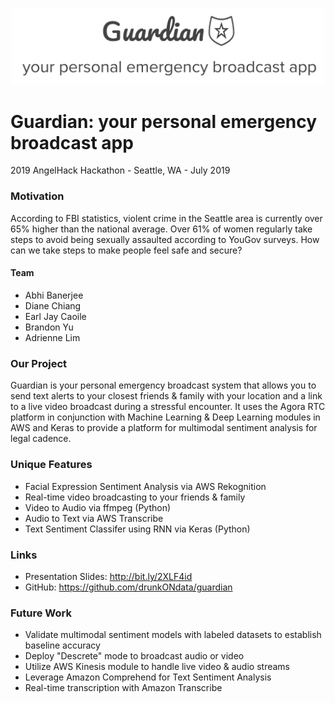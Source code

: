 

<p align="center">
<img src="guardian.png" width=500>
  
# Guardian: your personal emergency broadcast app
2019 AngelHack Hackathon - Seattle, WA - July 2019

### Motivation
According to FBI statistics, violent crime in the Seattle area is currently over 65% higher than the national average. Over 61% of women regularly take steps to avoid being sexually assaulted according to YouGov surveys. How can we take steps to make people feel safe and secure?

#### Team
* Abhi Banerjee
* Diane Chiang
* Earl Jay Caoile
* Brandon Yu
* Adrienne Lim

### Our Project
Guardian is your personal emergency broadcast system that allows you to send text alerts to your closest friends & family with your location and a link to a live video broadcast during a stressful encounter. It uses the Agora RTC platform in conjunction with Machine Learning & Deep Learning modules in AWS and Keras to provide a platform for multimodal sentiment analysis for legal cadence.

### Unique Features
* Facial Expression Sentiment Analysis via AWS Rekognition
* Real-time video broadcasting to your friends & family
* Video to Audio via ffmpeg (Python)
* Audio to Text via AWS Transcribe
* Text Sentiment Classifer using RNN via Keras (Python)

### Links
- Presentation Slides: http://bit.ly/2XLF4id
- GitHub: https://github.com/drunkONdata/guardian

### Future Work
* Validate multimodal sentiment models with labeled datasets to establish baseline accuracy
* Deploy "Descrete" mode to broadcast audio or video
* Utilize AWS Kinesis module to handle live video & audio streams
* Leverage Amazon Comprehend for Text Sentiment Analysis
* Real-time transcription with Amazon Transcribe
